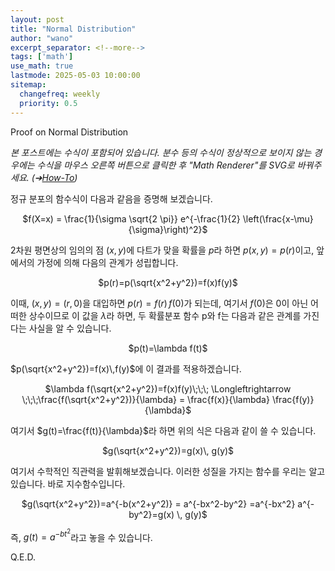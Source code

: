 ```yaml
---
layout: post
title: "Normal Distribution"
author: "wano"
excerpt_separator: <!--more-->
tags: ['math']
use_math: true
lastmode: 2025-05-03 10:00:00
sitemap:
  changefreq: weekly
  priority: 0.5
---
```


Proof on Normal Distribution<!--more-->

*본 포스트에는 수식이 포함되어 있습니다. 분수 등의 수식이 정상적으로 보이지 않는 경우에는 수식을 마우스 오른쪽 버튼으로 클릭한 후 "Math Renderer"를 SVG로 바꿔주세요. (➔[How-To](https://cgvfxmath.github.io/2023-03-18/math-renderer))*

정규 분포의 함수식이 다음과 같음을 증명해 보겠습니다.

<p style="text-align: center;">$f(X=x) = \frac{1}{\sigma \sqrt{2 \pi}} e^{-\frac{1}{2} \left(\frac{x-\mu}{\sigma}\right)^2}$</p>

2차원 평면상의 임의의 점 $(x,y)$에 다트가 맞을 확률을 $p$라 하면 $p(x,y)=p(r)$이고, 앞에서의 가정에 의해 다음의 관계가 성립합니다.

<p style="text-align: center;">$p(r)=p(\sqrt{x^2+y^2})=f(x)f(y)$</p>

이때, $(x,y)=(r,0)$을 대입하면 $p(r)=f(r)\,f(0)$가 되는데, 여기서 $f(0)$은 0이 아닌 어떠한 상수이므로 이 값을 $\lambda$라 하면, 두 확률분포 함수 p와 f는 다음과 같은 관계를 가진다는 사실을 알 수 있습니다.

<p style="text-align: center;">$p(t)=\lambda f(t)$</p>

$p(\sqrt{x^2+y^2})=f(x)\,f(y)$에 이 결과를 적용하겠습니다.

<p style="text-align: center;">$\lambda f(\sqrt{x^2+y^2})=f(x)f(y)\;\;\; \Longleftrightarrow \;\;\;\frac{f(\sqrt{x^2+y^2})}{\lambda} = \frac{f(x)}{\lambda} \frac{f(y)}{\lambda}$</p>

여기서 $g(t)=\frac{f(t)}{\lambda}$라 하면 위의 식은 다음과 같이 쓸 수 있습니다.

<p style="text-align: center;">$g(\sqrt{x^2+y^2})=g(x)\, g(y)$</p>

여기서 수학적인 직관력을 발휘해보겠습니다. 이러한 성질을 가지는 함수를 우리는 알고 있습니다. 바로 지수함수입니다.

<p style="text-align: center;">$g(\sqrt{x^2+y^2})=a^{-b(x^2+y^2)} = a^{-bx^2-by^2} =a^{-bx^2} a^{-by^2}=g(x) \, g(y)$</p>

즉, $g(t)=a^{- b t^2}$라고 놓을 수 있습니다.

Q.E.D.


